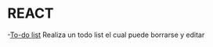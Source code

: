 # REACT

-[To-do list](./sep18-ToDoList/README.MD)
Realiza un todo list el cual puede borrarse y editar 